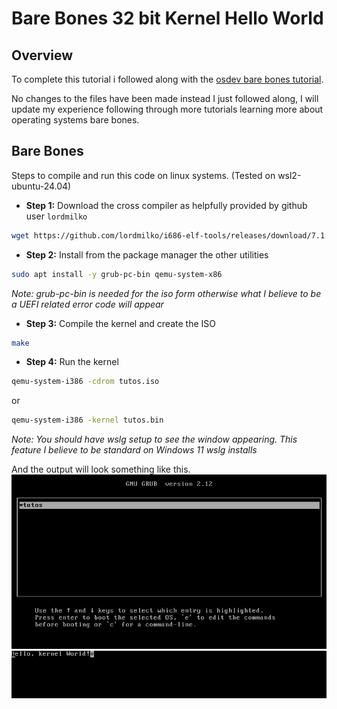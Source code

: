 # Bare Bones 32 bit Kernel Hello World

## Overview

To complete this tutorial i followed along with the [osdev bare bones tutorial](https://wiki.osdev.org/Bare_Bones).

No changes to the files have been made instead I just followed along, I will update my experience following through more tutorials learning more about operating systems bare bones.

## Bare Bones

Steps to compile and run this code on linux systems. (Tested on wsl2-ubuntu-24.04)

- **Step 1:** Download the cross compiler as helpfully provided by github user `lordmilko`
```bash
wget https://github.com/lordmilko/i686-elf-tools/releases/download/7.1.0/i686-elf-tools-linux.zip
```

- **Step 2:** Install from the package manager the other utilities
```bash
sudo apt install -y grub-pc-bin qemu-system-x86
```
*Note: grub-pc-bin is needed for the iso form otherwise what I believe to be a UEFI related error code will appear*

- **Step 3:** Compile the kernel and create the ISO
```bash
make
```

- **Step 4:** Run the kernel
```bash
qemu-system-i386 -cdrom tutos.iso
```
or
```bash
qemu-system-i386 -kernel tutos.bin
```
*Note: You should have wslg setup to see the window appearing. This feature I believe to be standard on Windows 11 wslg installs*

And the output will look something like this.
![The grub menu](./assets/images/bare-bones-grub-menu.png)
![The hello world displayed](./assets/images/bare-bones-hello-world.png)
